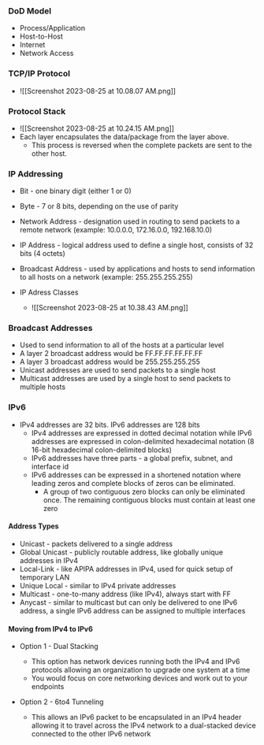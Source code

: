 
### DoD Model

- Process/Application
- Host-to-Host
- Internet 
- Network Access


### TCP/IP Protocol

- ![[Screenshot 2023-08-25 at 10.08.07 AM.png]]

### Protocol Stack
- ![[Screenshot 2023-08-25 at 10.24.15 AM.png]]
- Each layer encapsulates the data/package from the layer above.
	- This process is reversed when the complete packets are sent to the other host.

### IP Addressing

- Bit - one binary digit (either 1 or 0)
- Byte - 7 or 8 bits, depending on the use of parity 
- Network Address - designation used in routing to send packets to a remote network (example: 10.0.0.0, 172.16.0.0, 192.168.10.0)
- IP Address - logical address used to define a single host, consists of 32 bits (4 octets)
- Broadcast Address - used by applications and hosts to send information to all hosts on a network (example: 255.255.255.255)

- IP Adress Classes 
	- ![[Screenshot 2023-08-25 at 10.38.43 AM.png]]

### Broadcast Addresses 

- Used to send information to all of the hosts at a particular level
- A layer 2 broadcast address would be FF.FF.FF.FF.FF.FF
- A layer 3 broadcast address would be 255.255.255.255
- Unicast addresses are used to send packets to a single host
- Multicast addresses are used by a single host to send packets to multiple hosts


### IPv6

- IPv4 addresses are 32 bits. IPv6 addresses are 128 bits
	- IPv4 addresses are expressed in dotted decimal notation while IPv6 addresses are expressed in colon-delimited hexadecimal notation (8 16-bit hexadecimal colon-delimited blocks)
	- IPv6 addresses have three parts - a global prefix, subnet, and interface id
	- IPv6 addresses can be expressed in a shortened notation where leading zeros and complete blocks of zeros can be eliminated. 
		- A group of two contiguous zero blocks can only be eliminated once. The remaining contiguous blocks must contain at least one zero

#### Address Types 

- Unicast - packets delivered to a single address 
- Global Unicast - publicly routable address, like globally unique addresses in IPv4 
- Local-Link - like APIPA addresses in IPv4, used for quick setup of temporary LAN
- Unique Local - similar to IPv4 private addresses 
- Multicast - one-to-many address (like IPv4), always start with FF
- Anycast - similar to multicast but can only be delivered to one IPv6 address, a single IPv6 address can be assigned to multiple interfaces  


#### Moving from IPv4 to IPv6

- Option 1 - Dual Stacking
	- This option has network devices running both the IPv4 and IPv6 protocols allowing an organization to upgrade one system at a time 
	- You would focus on core networking devices and work out to your endpoints 
	
- Option 2 - 6to4 Tunneling 
	- This allows an IPv6 packet to be encapsulated in an IPv4 header allowing it to travel across the IPv4 network to a dual-stacked device connected to the other IPv6 network 
